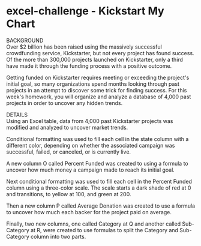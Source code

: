 # excel-challenge - Kickstart My Chart

BACKGROUND<br>
Over $2 billion has been raised using the massively successful crowdfunding service, Kickstarter, but not every project has found success. Of the more than 300,000 projects launched on Kickstarter, only a third have made it through the funding process with a positive outcome.

Getting funded on Kickstarter requires meeting or exceeding the project's initial goal, so many organizations spend months looking through past projects in an attempt to discover some trick for finding success. For this week's homework, you will organize and analyze a database of 4,000 past projects in order to uncover any hidden trends.

DETAILS<br>
Using an Excel table, data from 4,000 past Kickstarter projects was modified and analyzed to uncover market trends.

Conditional formatting was used to fill each cell in the state column with a different color, depending on whether the associated campaign was successful, failed, or canceled, or is currently live.

A new column O called Percent Funded was created to using a formula to uncover how much money a campaign made to reach its initial goal.

Next conditional formatting was used to fill each cell in the Percent Funded column using a three-color scale. The scale starts a dark shade of red at 0 and transitions, to yellow at 100, and green at 200.

Then a new column P called Average Donation was created to use a formula to uncover how much each backer for the project paid on average.

Finally, two new columns, one called Category at Q and another called Sub-Category at R, were created to use formulas to split the Category and Sub-Category column into two parts.
